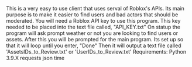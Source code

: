This is a very easy to use client that uses serval of Roblox's APIs. Its main purpose is to make it easier to find users and bad actors that should be moderated. You will need a Roblox API key to use this program. This key needed to be placed into the text file called, "API_KEY.txt"
On statup the program will ask prompt weather or not you are looking to find users or assets. After this you will be prompted for the main program. Its set up so that it will loop until you enter, "Done" Then it will output a text file called 'AssetsIDs_to_Review.txt' or 'UserIDs_to_Review.txt'
Requirements:
  Python 3.9.X
    requests
    json
    time
